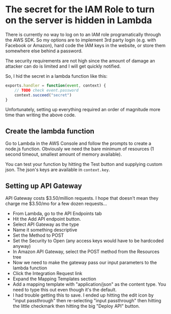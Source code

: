 # The secret for the IAM Role to turn on the server is hidden in Lambda
There is currently no way to log on to an IAM role programatically through the AWS SDK. So my options are to implement 3rd party login (e.g. with Facebook or Amazon), hard code the IAM keys in the website, or store them somewhere else behind a password.

The security requirements are not high since the amount of damage an attacker can do is limited and I will get quickly notified.

So, I hid the secret in a lambda function like this:

```javascript
exports.handler = function(event, context) {
    // TODO check event.password
    context.succeed("secret")
}
```

Unfortunately, setting up everything required an order of magnitude more time than writing the above code.

## Create the lambda function
Go to Lambda in the AWS Console and follow the prompts to create a node.js function. Obviously we need the bare minimum of resources (1 second timeout, smallest amount of memory available).

You can test your function by hitting the Test button and supplying custom json. The json's keys are available in `context.key`.

## Setting up API Gateway
API Gateway costs $3.50/million requests. I hope that doesn't mean they charge me $3.50/mo for a few dozen requests...

* From Lambda, go to the API Endpoints tab
* Hit the Add API endpoint button.
* Select API Gateway as the type
* Name it something descriptive
* Set the Method to POST
* Set the Security to Open (any access keys would have to be hardcoded anyway)
* In Amazon API Gateway, select the POST method from the Resources tree
* Now we need to make the gateway pass our input parameters to the lambda function
* Click the Integration Request link
* Expand the Mapping Templates section
* Add a mapping template with "application/json" as the content type. You need to type this out even though it's the default.
* I had trouble getting this to save. I ended up hitting the edit icon by "input passthrough" then re-selecting "input passthrough" then hitting the little checkmark then hitting the big "Deploy API" button.
